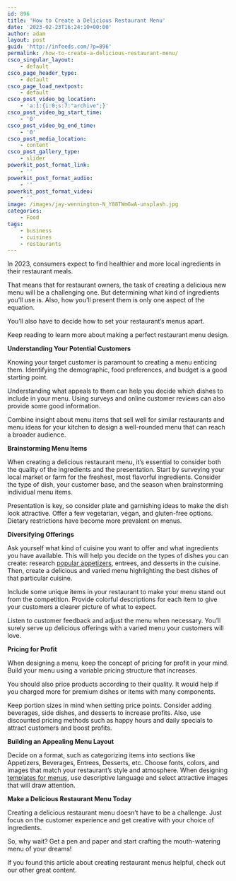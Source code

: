 ```yaml
---
id: 896
title: 'How to Create a Delicious Restaurant Menu'
date: '2023-02-23T16:24:10+00:00'
author: adam
layout: post
guid: 'http://infeeds.com/?p=896'
permalink: /how-to-create-a-delicious-restaurant-menu/
csco_singular_layout:
    - default
csco_page_header_type:
    - default
csco_page_load_nextpost:
    - default
csco_post_video_bg_location:
    - 'a:1:{i:0;s:7:"archive";}'
csco_post_video_bg_start_time:
    - '0'
csco_post_video_bg_end_time:
    - '0'
csco_post_media_location:
    - content
csco_post_gallery_type:
    - slider
powerkit_post_format_link:
    - ''
powerkit_post_format_audio:
    - ''
powerkit_post_format_video:
    - ''
image: /images/jay-wennington-N_Y88TWmGwA-unsplash.jpg
categories:
    - Food
tags:
    - business
    - cuisines
    - restaurants
---
```


In 2023, consumers expect to find healthier and more local ingredients in their restaurant meals.

That means that for restaurant owners, the task of creating a delicious new menu will be a challenging one. But determining what kind of ingredients you’ll use is. Also, how you’ll present them is only one aspect of the equation.

You’ll also have to decide how to set your restaurant’s menus apart.

Keep reading to learn more about making a perfect restaurant menu design.

**Understanding Your Potential Customers**

Knowing your target customer is paramount to creating a menu enticing them. Identifying the demographic, food preferences, and budget is a good starting point.

Understanding what appeals to them can help you decide which dishes to include in your menu. Using surveys and online customer reviews can also provide some good information.

Combine insight about menu items that sell well for similar restaurants and menu ideas for your kitchen to design a well-rounded menu that can reach a broader audience.

**Brainstorming Menu Items**

When creating a delicious restaurant menu, it’s essential to consider both the quality of the ingredients and the presentation. Start by surveying your local market or farm for the freshest, most flavorful ingredients. Consider the type of dish, your customer base, and the season when brainstorming individual menu items.

Presentation is key, so consider plate and garnishing ideas to make the dish look attractive. Offer a few vegetarian, vegan, and gluten-free options. Dietary restrictions have become more prevalent on menus.

**Diversifying Offerings**

Ask yourself what kind of cuisine you want to offer and what ingredients you have available. This will help you decide on the types of dishes you can create: research [popular appetizers](https://www.tasteatlas.com/100-most-popular-appetizers-in-the-world), entrees, and desserts in the cuisine. Then, create a delicious and varied menu highlighting the best dishes of that particular cuisine.

Include some unique items in your restaurant to make your menu stand out from the competition. Provide colorful descriptions for each item to give your customers a clearer picture of what to expect.

Listen to customer feedback and adjust the menu when necessary. You’ll surely serve up delicious offerings with a varied menu your customers will love.

**Pricing for Profit**

When designing a menu, keep the concept of pricing for profit in your mind. Build your menu using a variable pricing structure that increases.

You should also price products according to their quality. It would help if you charged more for premium dishes or items with many components.

Keep portion sizes in mind when setting price points. Consider adding beverages, side dishes, and desserts to increase profits. Also, use discounted pricing methods such as happy hours and daily specials to attract customers and boost profits.

**Building an Appealing Menu Layout**

Decide on a format, such as categorizing items into sections like Appetizers, Beverages, Entrees, Desserts, etc. Choose fonts, colors, and images that match your restaurant’s style and atmosphere. When designing [templates for menus](https://www.adobe.com/express/create/menu), use descriptive language and select attractive images that will draw attention.

**Make a Delicious Restaurant Menu Today**

Creating a delicious restaurant menu doesn’t have to be a challenge. Just focus on the customer experience and get creative with your choice of ingredients.

So, why wait? Get a pen and paper and start crafting the mouth-watering menu of your dreams!

If you found this article about creating restaurant menus helpful, check out our other great content.